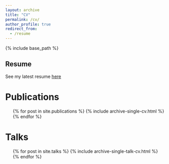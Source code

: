 ```yaml
---
layout: archive
title: "CV"
permalink: /cv/
author_profile: true
redirect_from:
  - /resume
---
```


{% include base_path %}

## Resume
See my latest resume [here](/documents/Resume.pdf)

Publications
======
  <ul>{% for post in site.publications %}
    {% include archive-single-cv.html %}
  {% endfor %}</ul>
  
Talks
======
  <ul>{% for post in site.talks %}
    {% include archive-single-talk-cv.html %}
  {% endfor %}</ul>

